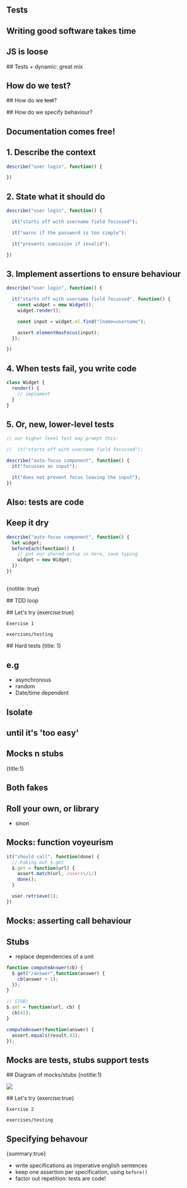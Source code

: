 ## Tests

## Writing good software takes time

## JS is loose

## Tests + dynamic: great mix

## How do we test?

## How do we ~~test~~?

## How do we specify behaviour?

## Documentation comes free!

## 1. Describe the context

```javascript
describe("user login", function() {

})
```

## 2. State what it should do

```javascript
describe("user login", function() {

  it("starts off with username field focussed");

  it("warns if the password is too simple");

  it("prevents sumission if invalid");

})
```

## 3. Implement assertions to ensure behaviour

```javascript
describe("user login", function() {

  it("starts off with username field focussed", function() {
    const widget = new Widget();
    widget.render();

    const input = widget.el.find("[name=username");

    assert.elementHasFocus(input);
  });

})
```

## 4. When tests fail, you write code

```javascript
class Widget {
  render() {
    // implement
  }
}
```

## 5. Or, new, lower-level tests

```javascript
// our higher level test may prompt this:

//  it("starts off with username field focussed");

describe("auto-focus component", function() {
  it("focusses an input");

  it("does not prevent focus leaving the input");
})
```


## Also: tests are code


## Keep it dry

```javascript
describe("auto-focus component", function() {
  let widget;
  beforeEach(function() {
    // put our shared setup in here, save typing
    widget = new Widget;
  })  
})
```

##   
{notitle: true}

<!-- TODO TDD loop image -->

## TDD loop

## Let's try
{exercise:true}

    Exercise 1

    exercises/testing

## Hard tests
{title: 1}

## e.g

- asynchronous
- random
- Date/time dependent

## Isolate

## until it's 'too easy'

## Mocks n stubs
{title:1}

## Both fakes

## Roll your own, or library

- sinon

## Mocks: function voyeurism

```javascript
it("should call", function(done) {
  // Faking out $.get
  $.get = function(url) {
    assert.match(url, /users\/1/)
    done();
  } 

  user.retrieve(1);
})
```
## Mocks: asserting call behaviour

## Stubs

- replace dependencies of a unit

```javascript
function computeAnswer(cb) {
  $.get("/answer",function(answer) {
    cb(answer + 1);
  });
}

// STUB!
$.get = function(url, cb) {
  cb(42);
}

computeAnswer(function(answer) {
  assert.equals(result,43);
});
```

## Mocks are tests, stubs support tests

## Diagram of mocks/stubs
{notitle:1}

<img src="media/mocks-stubs.png">

## Let's try
{exercise:true}

    Exercise 2

    exercises/testing


## Specifying behavour
{summary:true}

- write specifications as imperative english sentences
- keep one assertion per specification, using `before()`
- factor out repetition: tests are code!

